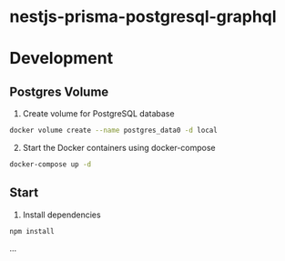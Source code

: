 # nestjs-prisma-postgresql-graphql

# Development

## Postgres Volume

1. Create volume for PostgreSQL database
```bash
docker volume create --name postgres_data0 -d local
```

2. Start the Docker containers using docker-compose
```bash
docker-compose up -d
```

## Start
1. Install dependencies

```
npm install
```

...